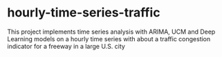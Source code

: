 # hourly-time-series-traffic

This project implements time series analysis with ARIMA, UCM and Deep Learning models on a hourly time series with about a traffic congestion indicator for a freeway in a large U.S. city
